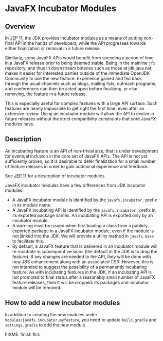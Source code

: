 # JavaFX Incubator Modules

## Overview

In [JEP 11](https://openjdk.org/jeps/11), the JDK provides incubator modules as a means of putting non-final API in the hands of developers, while the API progresses towards either finalization or removal in a future release.

Similarly, some JavaFX APIs would benefit from spending a period of time in a JavaFX release prior to being deemed stable. Being in the mainline `jfx` repository, and thus in downstream binaries such as those at jdk.java.net, makes it easier for interested parties outside of the immediate OpenJDK Community to use the new feature. Experience gained and fed back through the usual channels such as blogs, mailing lists, outreach programs, and conferences can then be acted upon before finalizing, or else removing, the feature in a future release.

This is especially useful for complex features with a large API surface. Such features are nearly impossible to get right the first time, even after an extensive review. Using an incubator module will allow the API to evolve in future releases without the strict compatibility constraints that core JavaFX modules have.

## Description

An incubating feature is an API of non-trivial size, that is under development for eventual inclusion in the core set of JavaFX APIs. The API is not yet sufficiently proven, so it is desirable to defer finalization for a small number of feature releases in order to gain additional experience and feedback.

See  [JEP 11](https://openjdk.org/jeps/11) for a description of incubator modules.

JavaFX incubator modules have a few differences from JDK incubator modules:

- A JavaFX incubator module is identified by the `javafx.incubator.` prefix in its module name.
- A JavaFX incubating API is identified by the `javafx.incubator.` prefix in its exported package names. An incubating API is exported only by an incubator module.
- A warning must be issued when first loading a class from a publicly exported package in a JavaFX incubator module, even if the module is not jlinked into the JDK. We will provide a utility method in `javafx.base` to facilitate this.
- By default, a JavaFX feature that is delivered in an incubator module will re-incubate in subsequent versions (the default in the JDK is to drop the feature). If any changes are needed to the API, they will be done with new JBS enhancement along with an associated CSR. However, this is not intended to suggest the possibility of a permanently incubating feature. As with incubating features in the JDK, if an incubating API is not promoted to final status after a reasonably small number of JavaFX feature releases, then it will be dropped: its packages and incubator module will be removed.

## How to add a new incubator modules

In addition to creating the new modules under `modules/javafx.incubator.myfeature`, you need to update `build.gradle` and `settings.gradle` to add the new module.

FIXME: finish this
